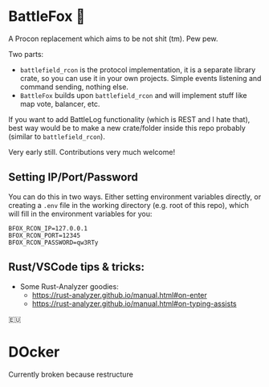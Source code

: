# BattleFox 🦊

A Procon replacement which aims to be not shit (tm). Pew pew.

Two parts:
- `battlefield_rcon` is the protocol implementation, it is a separate library crate, so you can use it in your own projects. Simple events listening and command sending, nothing else.
- `BattleFox` builds upon `battlefield_rcon` and will implement stuff like map vote, balancer, etc.

If you want to add BattleLog functionality (which is REST and I hate that), best way would be to make a new crate/folder inside this repo probably (similar to `battlefield_rcon`).

Very early still. Contributions very much welcome!

## Setting IP/Port/Password
You can do this in two ways.
Either setting environment variables directly, or creating a `.env` file in the working directory (e.g. root of this repo), which will fill in the environment variables for you:
```
BFOX_RCON_IP=127.0.0.1
BFOX_RCON_PORT=12345
BFOX_RCON_PASSWORD=qw3RTy
```

## Rust/VSCode tips & tricks:
- Some Rust-Analyzer goodies:
  - https://rust-analyzer.github.io/manual.html#on-enter
  - https://rust-analyzer.github.io/manual.html#on-typing-assists

🇪🇺

# DOcker
Currently broken because restructure
